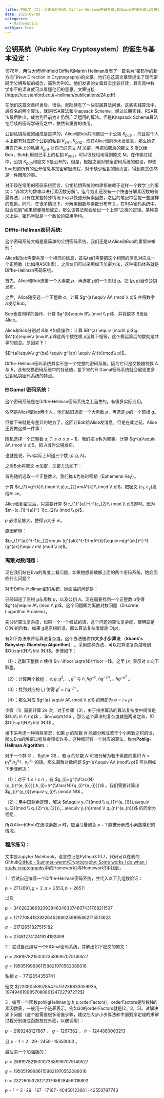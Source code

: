 ```yaml
---
title: 密码学（二）：公钥私钥系统，Diffie-Hellman密码系统,EIGamal密码系统以及离散对数问题
date: 2025-09-09
categories:
  - Mathematics
mathjax: true
---
```


## 公钥系统（Public Key Cryptosystem）的诞生与基本设定：

1976年，两位大佬Whitfield Diffle和Martin Hellman发表了一篇名为“密码学的新方向”(New Direction in Cryptography)的文章。他们在这篇文章里提出了现代密码学公钥系统的概念，简称为PKC。他们发表的文章其实比较好读，具有高中数学水平的读者就可以看懂他们的意思。文章链接[https://ee.stanford.edu/~hellman/publications/24.pdf]

在他们这篇文章问世后，很快，就陆续有了一些实践算法问世。这些实践算法中，最有名的两个算法，就是RSA算法和Knapsack Scheme。经过长期实践，RSA算法最后胜出，成为到目前为止仍然广泛运用的算法。但是Knapsack Scheme算法在后续的密码学研究之中，依然有重要的作用。

公钥私钥系统的组成是这样的，Alice和Bob共同商议一个公钥 $K_{pub}$ ，而且每个人手上都有对应这个公钥的私钥 $K_{pri1},K_{pri2}$，现在Alice想向Bob发信息，那么她先用自己手上的私钥 $K_{pri1}$ 对自己的原文 $M$ 加密，再把加密后的密文 $S$ 发送给Bob，Bob利用自己手上的私钥 $K_{pri2}$，可以很轻松地得到原文 $M$。在传输过程中，公钥 $K_{pub}$和密文 $S$是公开的。但是，根据之前对安全密码系统的假设，即使Eva知道所有的公开信息与加密解密流程，对于缺少私钥的她而言，得到原文依然是一件困难的事。

对于现在常用的密码系统而言，公钥私钥系统的构建都依赖于这样一个数学上的事实：”非常大的数难以进行素因数分解“。迄今为止还没有一个快速分解素因数的普遍算法，只有在某些特殊情况下可以快速分解素因数，之后的笔记中会提一些这样的现象。同时，在很多情况下，分解素因数与素数分布有关，在RSA密码系统中，就会见到”如果黎曼猜想成立，那么该算法就会给出一个上界“之类的定理。某种意义上讲，密码学就是一个数论的应用学科。

### Diffie-Hellman密码系统:

这个密码系统大概是最简单的公钥密码系统，我们还是从Alice和Bob的事情来举例：

Alice和Bob需要共享一个相同的信息，首先ta们需要把这个相同的信息对应成一个正整数（比如用ASCII表），之后ta们可以采用如下加密方法，这种密码体系就是Diffie-Hellman密码系统。

首先，Alice和Bob选定一个大素数 $p$，再选定 $p$的一个原根 $g$。把 $(p,g)$当作公钥发布。

之后，Alice随便选一个正整数 $a$，计算 $g^{a}\equiv A\\ (mod \\ p)$,并将数字 $A$发给Bob。

Bob也做同样的操作，计算 $g^{b}\equiv B\\ (mod \\ p)$，并将数字 $B$发给Alice。

Alice和Bob分别对 $B$和 $A$如此操作：计算 $B^{a} \equiv (mod\\ p)$与 $A^{b}\equiv\\ (mod\\ p)$这两个数在模 $p$运算下相等，这个模运算后的数就是共享的信息。原因如下：

$B^{a}\equiv\\ g^{ba} \equiv g^{ab} \equiv A^{b}(mod\\ p)$。

Diffie-Hellman密码系统其实不是一个完整的密码系统，因为它只是交换随机数 $A$与 $B$，没有交换密码系统中的特征值，接下来的ELGamal密码系统就会展现更多公钥私钥密码系统的特点。

### **ElGamal 密码系统：**

这个密码系统是在Diffie-Hellman密码系统之上诞生的，有很多实际应用。

依然是Alice和Bob两个人，他们依旧选定一个大素数 $p$，再选定 $p$的一个原根 $g$。

但接下来就是有差异的地方了，这回让Bob给Alice发消息，但是在此之前，Alice还要做这样一件事：

随机选择一个正整数 $a,(1\leq a \leq p-1)$。我们把 $a$称为密钥。计算 $g^{a}\equiv A\\ (mod \\ p)$。把 $A$当作公钥发布。

也就是说，Eva实际上知道三个数 $(p,g,A)$。

之后Bob将密文 $m$加密，加密方法如下：

首先随机选取一个正整数 $k$，我们称 $k$为临时密钥（Ephemeral Key）。

计算 $c_{1}=g^{k}\\ (mod \\ p),c_{2}=mA^{k}\\ (mod \\ p)$。把密文 $(c_{1},c_{2})$发给Alice。

Alice收到密文后，只需要计算 $(c_{1}^{a})^{-1}c_{2}\\ (mod \\ p)$即可。因为 $m=(c_{1}^{a})^{-1}c_{2}\\ (mod \\ p)$。

$p$ 必须足够大，使得 $p$大于 $m$。

原因解释：

$(c_{1}^{a})^{-1}c_{2}\equiv (g^{ak})^{-1}(mA^{k})\equiv m(g^{ak})^{-1}(g^{ak})\equiv m\\ (mod \\ p)$。

### **离散对数问题：**

现在我们站在Eva的角度上看问题，如果她想要破解上面的两个密码系统，她会面临什么问题？

对于Diffie-Hellman密码系统，她面临的问题是：

已经知道了原根 $g$与素数 $p$，以及公钥 $A$。现在需要找到一个正整数 $a$使得 $g^{a}\equiv A\\ (mod \\ p)$。这个问题即为离散对数问题（Discrete Logarithm Problem）。

先分析算法复杂度，如果一个一个尝试的话，这个问题的算法复杂度，很明显是 $O(N)$的阶数。如果 $g$是原根的话，那么算法复杂度就是 $O(p)$。

有如下办法来降低算法复杂度，这个办法被称作**大步小步算法** （**Shank's Babystep-Giantstep Algorithm）** 。采用这种办法，可以把算法复杂度降到 $O(\sqrt{N}\\ ln\\ (N))$。步骤如下：

（1）：选取正整数 $n$ 使得 $n=\lfloor \sqrt{N}\rfloor +1$。这里 $\lfloor x\rfloor$ 表示对 $x$ 向下取整。

（2）：计算两个数组： $e,g,g^{2},...,g^{n}$ 与 $h,hg^{-n},hg^{-2n},...hg^{-n^{2}}$ 。

（3）：找到对应的 $i,j$ 使得 $g^{i}=hg^{-jn}$ 。

（4）：那么对应 $g^{a} \equiv A\\ (mod \\ p)$ 的解即为 $a=i+jn$

步骤（1）需要计算 $2n$ 次，对于步骤（3），由于排序算法的算法复杂度中间值是 $O(n\\ ln \\ (n))$ ， $n=\sqrt{N}$ ，那么这个算法的复杂度就是两者之和，即 $O(\sqrt{N}\\ ln\\ (N))$ 。

接下来考虑一种特殊情况，如果 $g$ 的阶数 $N$ 能被分解成若干个小素数之积的话，那么Eva的解密过程将会轻松许多。这种情况有一个对应的算法，称为**Pohlig-Hellman Algorithm** ：

对于一个群 $G$ ， $g\\in G$ ，若 $g$ 的阶数 $N$ 可被分解为若干素数的乘积 $N=p_{1}^{e_{1}}p_{2}^{e_{2}}...p_{n}^{e_{n}}$ 的话。那么离散对数问题 $g^{a}\equiv A\\ (mod\\ p)$ 可以用如下步骤解决：

（1）：对于 $1\leq i \leq n$ ，有 $g_{i}=g^{\\frac{N}{q_{i}^{e_{i}}}},h_{i}=h^{\\frac{N}{q_{i}^{e_{i}}}}$ 。我们需要计算出 $g_{i}^{y_{i}}\equiv y_{i}\\ (mod\\ N)$ 。

（2）：用中国剩余定理，解决 $a\equiv y_{1}(mod \\ q_{1}^{e_{1}}),a\equiv y_{2}(mod \\ q_{2}^{e_{2}}),...a\equiv y_{n}(mod \\ q_{n}^{e_{n}})$ 的同余方程组。

所以Alice和Bob在选取素数 $p$ 时，应当尽量避免 $p-1$ 能被分解成小素数乘积的情况。

### 程序练习：

文本是Jupyter Notebook，语言依旧是Python3.10.7，代码可以在我的Github[GitHub - Summer-worm/Cryptography: Some works I do when I study cryptography](https://link.zhihu.com/?target=https%3A//github.com/Summer-worm/Cryptography)中的Homework2与Homework3中找到。

1：尝试自己编写一个Diffie-Hellman密码系统，并代入以下几组数验证：

$p = 2712691, g = 2, a = 2553,b = 26511$

以及

$p = 340282366920938463463374607431768211507$

$g = 121770841829326452690259895862715513623$

$a = 21712651827515182$

$b = 274812741241924192499$

2：尝试自己编写一个EIGmal密码系统，并解出如下密文的原文：

$p = 286197821500073589067075140527$

$g = 195051999861158821970552089016$

私钥 $a = 7712654356741$

密文 $\[223905580785475751236633059935, 197494619985708086124722797272\$]

3：编写一个函数pohligHellman(g,h,p,orderFactors)，orderFactors是阶数N的素因数表，一般用一个链表表示，例如30的orderFactors就是[2，3，5]。试解决如下问题（这个题需要很多前置步骤，建议把大步小步算法和中国剩余定理的求解过程分别编成函数放在外面，以便调用）：

$p = 2189248127867$ ， $g = 1267362$ ， $h = 1244880003213$

且 $p − 1 = 2 · 29 · 2459 · 15350003$ 。

最后来一个加强版的：

$p = 286197821500073589067075140527$

$g = 195051999861158821970552089016$

$h = 232260532812121798828459018892$

$p − 1 = 2 · 29 · 167 · 17167 · 40450123061 · 42550787743$